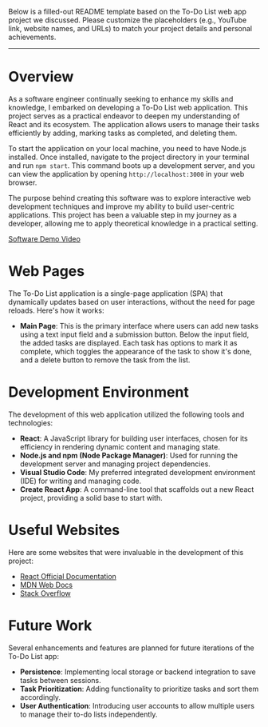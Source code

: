 Below is a filled-out README template based on the To-Do List web app project we discussed. Please customize the placeholders (e.g., YouTube link, website names, and URLs) to match your project details and personal achievements.

---

# Overview

As a software engineer continually seeking to enhance my skills and knowledge, I embarked on developing a To-Do List web application. This project serves as a practical endeavor to deepen my understanding of React and its ecosystem. The application allows users to manage their tasks efficiently by adding, marking tasks as completed, and deleting them. 

To start the application on your local machine, you need to have Node.js installed. Once installed, navigate to the project directory in your terminal and run `npm start`. This command boots up a development server, and you can view the application by opening `http://localhost:3000` in your web browser.

The purpose behind creating this software was to explore interactive web development techniques and improve my ability to build user-centric applications. This project has been a valuable step in my journey as a developer, allowing me to apply theoretical knowledge in a practical setting.

[Software Demo Video](https://youtu.be/t6EwPBQM2v8)

# Web Pages

The To-Do List application is a single-page application (SPA) that dynamically updates based on user interactions, without the need for page reloads. Here's how it works:
- **Main Page**: This is the primary interface where users can add new tasks using a text input field and a submission button. Below the input field, the added tasks are displayed. Each task has options to mark it as complete, which toggles the appearance of the task to show it's done, and a delete button to remove the task from the list.

# Development Environment

The development of this web application utilized the following tools and technologies:
- **React**: A JavaScript library for building user interfaces, chosen for its efficiency in rendering dynamic content and managing state.
- **Node.js and npm (Node Package Manager)**: Used for running the development server and managing project dependencies.
- **Visual Studio Code**: My preferred integrated development environment (IDE) for writing and managing code.
- **Create React App**: A command-line tool that scaffolds out a new React project, providing a solid base to start with.

# Useful Websites

Here are some websites that were invaluable in the development of this project:
* [React Official Documentation](https://reactjs.org/docs/getting-started.html)
* [MDN Web Docs](https://developer.mozilla.org/en-US/)
* [Stack Overflow](https://stackoverflow.com/)

# Future Work

Several enhancements and features are planned for future iterations of the To-Do List app:
* **Persistence**: Implementing local storage or backend integration to save tasks between sessions.
* **Task Prioritization**: Adding functionality to prioritize tasks and sort them accordingly.
* **User Authentication**: Introducing user accounts to allow multiple users to manage their to-do lists independently.